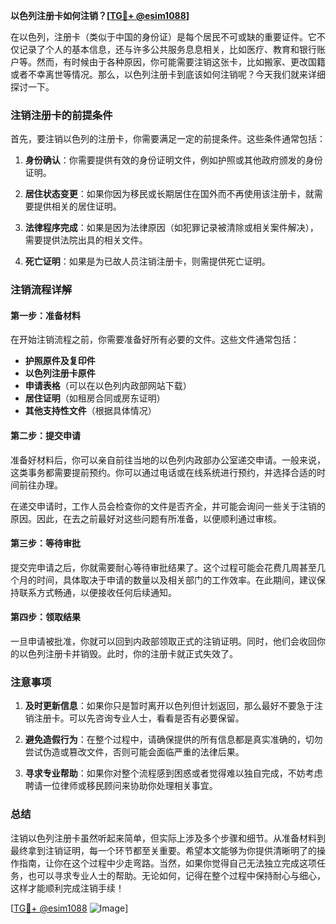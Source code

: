 **以色列注册卡如何注销？[[TG💪+ @esim1088](https://t.me/s/esim1088)]**

在以色列，注册卡（类似于中国的身份证）是每个居民不可或缺的重要证件。它不仅记录了个人的基本信息，还与许多公共服务息息相关，比如医疗、教育和银行账户等。然而，有时候由于各种原因，你可能需要注销这张卡，比如搬家、更改国籍或者不幸离世等情况。那么，以色列注册卡到底该如何注销呢？今天我们就来详细探讨一下。

### 注销注册卡的前提条件

首先，要注销以色列的注册卡，你需要满足一定的前提条件。这些条件通常包括：

1. **身份确认**：你需要提供有效的身份证明文件，例如护照或其他政府颁发的身份证明。
   
2. **居住状态变更**：如果你因为移民或长期居住在国外而不再使用该注册卡，就需要提供相关的居住证明。

3. **法律程序完成**：如果是因为法律原因（如犯罪记录被清除或相关案件解决），需要提供法院出具的相关文件。

4. **死亡证明**：如果是为已故人员注销注册卡，则需提供死亡证明。

### 注销流程详解

#### 第一步：准备材料

在开始注销流程之前，你需要准备好所有必要的文件。这些文件通常包括：

- **护照原件及复印件**
- **以色列注册卡原件**
- **申请表格**（可以在以色列内政部网站下载）
- **居住证明**（如租房合同或房东证明）
- **其他支持性文件**（根据具体情况）

#### 第二步：提交申请

准备好材料后，你可以亲自前往当地的以色列内政部办公室递交申请。一般来说，这类事务都需要提前预约。你可以通过电话或在线系统进行预约，并选择合适的时间前往办理。

在递交申请时，工作人员会检查你的文件是否齐全，并可能会询问一些关于注销的原因。因此，在去之前最好对这些问题有所准备，以便顺利通过审核。

#### 第三步：等待审批

提交完申请之后，你就需要耐心等待审批结果了。这个过程可能会花费几周甚至几个月的时间，具体取决于申请的数量以及相关部门的工作效率。在此期间，建议保持联系方式畅通，以便接收任何后续通知。

#### 第四步：领取结果

一旦申请被批准，你就可以回到内政部领取正式的注销证明。同时，他们会收回你的以色列注册卡并销毁。此时，你的注册卡就正式失效了。

### 注意事项

1. **及时更新信息**：如果你只是暂时离开以色列但计划返回，那么最好不要急于注销注册卡。可以先咨询专业人士，看看是否有必要保留。

2. **避免造假行为**：在整个过程中，请确保提供的所有信息都是真实准确的，切勿尝试伪造或篡改文件，否则可能会面临严重的法律后果。

3. **寻求专业帮助**：如果你对整个流程感到困惑或者觉得难以独自完成，不妨考虑聘请一位律师或移民顾问来协助你处理相关事宜。

### 总结

注销以色列注册卡虽然听起来简单，但实际上涉及多个步骤和细节。从准备材料到最终拿到注销证明，每一个环节都至关重要。希望本文能够为你提供清晰明了的操作指南，让你在这个过程中少走弯路。当然，如果你觉得自己无法独立完成这项任务，也可以寻求专业人士的帮助。无论如何，记得在整个过程中保持耐心与细心，这样才能顺利完成注销手续！

[[TG💪+ @esim1088](https://t.me/s/esim1088) ![Image](https://i.postimg.cc/4NQfJmqS/Snipaste-2025-05-13-00-14-12.png)]
